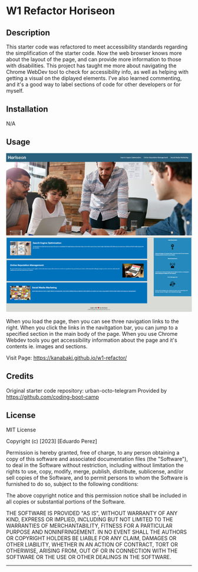 # W1 Refactor Horiseon

## Description 
This starter code was refactored to meet accessibility standards regarding the simplification of the starter code. Now the web browser knows more about the layout of the page, and can provide more information to those with disabilities. This project has taught me more about navigating the Chrome WebDev tool to check for accessibility info, as well as helping with getting a visual on the diplayed elements. I've also learned commenting, and it's a good way to label sections of code for other developers or for myself. 

## Installation
N/A

## Usage
![Horiseon Page image top](./images/Refactor_Horiseon_top.png)
![Horiseon Page image bottom](./images/Refactor_Horiseon_bottom.png)

When you load the page, then you can see three navigation links to the right. When you click the links in the navitgation bar, you can jump to a specified section in the main body of the page. When you use Chrome Webdev tools you get accessibility information about the page and it's contents ie. images and sections.

Visit Page: https://kanabaki.github.io/w1-refactor/

## Credits
Original starter code repository: urban-octo-telegram
Provided by https://github.com/coding-boot-camp

## License
MIT License

Copyright (c) [2023] [Eduardo Perez]

Permission is hereby granted, free of charge, to any person obtaining a copy
of this software and associated documentation files (the "Software"), to deal
in the Software without restriction, including without limitation the rights
to use, copy, modify, merge, publish, distribute, sublicense, and/or sell
copies of the Software, and to permit persons to whom the Software is
furnished to do so, subject to the following conditions:

The above copyright notice and this permission notice shall be included in all
copies or substantial portions of the Software.

THE SOFTWARE IS PROVIDED "AS IS", WITHOUT WARRANTY OF ANY KIND, EXPRESS OR
IMPLIED, INCLUDING BUT NOT LIMITED TO THE WARRANTIES OF MERCHANTABILITY,
FITNESS FOR A PARTICULAR PURPOSE AND NONINFRINGEMENT. IN NO EVENT SHALL THE
AUTHORS OR COPYRIGHT HOLDERS BE LIABLE FOR ANY CLAIM, DAMAGES OR OTHER
LIABILITY, WHETHER IN AN ACTION OF CONTRACT, TORT OR OTHERWISE, ARISING FROM,
OUT OF OR IN CONNECTION WITH THE SOFTWARE OR THE USE OR OTHER DEALINGS IN THE
SOFTWARE.

---